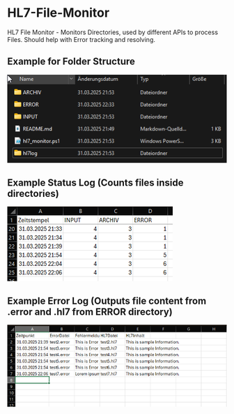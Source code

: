 # HL7-File-Monitor
HL7 File Monitor - Monitors Directories, used by different APIs to process Files. Should help with Error tracking and resolving.

## Example for Folder Structure
![Error-Log Screenshot](/images/folder_structure.png)

## Example Status Log (Counts files inside directories)
![Status-Log Screenshot](/images/hl7_status_log.png)

## Example Error Log (Outputs file content from .error and .hl7 from ERROR directory)
![Error-Log Screenshot](/images/hl7_error_log.png)
